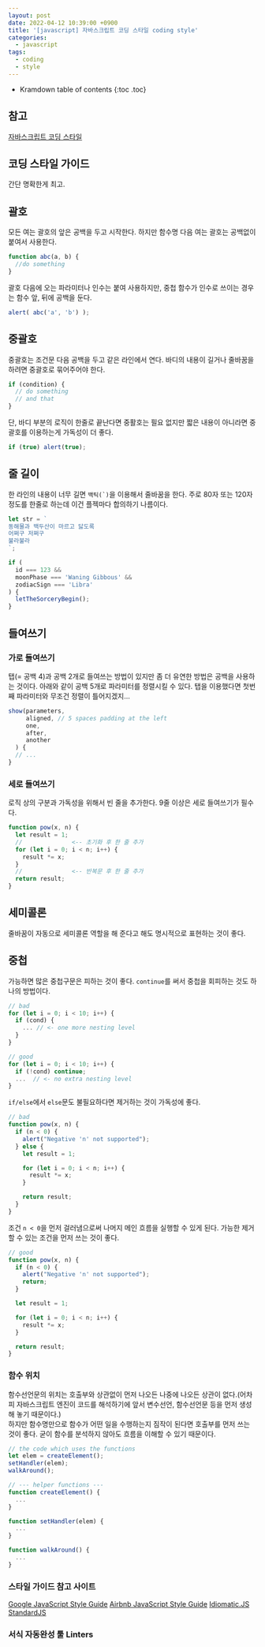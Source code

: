 ```yaml
---
layout: post
date: 2022-04-12 10:39:00 +0900
title: '[javascript] 자바스크립트 코딩 스타일 coding style'
categories:
  - javascript
tags:
  - coding
  - style
---
```


* Kramdown table of contents
{:toc .toc}

## 참고

[자바스크립트 코딩 스타일](https://javascript.info/coding-style)

## 코딩 스타일 가이드

간단 명확한게 최고.

## 괄호

모든 여는 괄호의 앞은 공백을 두고 시작한다. 하지만 함수명 다음 여는 괄호는 공백없이 붙여서 사용한다.

```js
function abc(a, b) {
  //do something
}
```

괄호 다음에 오는 파라미터나 인수는 붙여 사용하지만, 중첩 함수가 인수로 쓰이는 경우는 함수 앞, 뒤에 공백을 둔다.

```js
alert( abc('a', 'b') );
```

## 중괄호

중괄호는 조건문 다음 공백을 두고 같은 라인에서 연다. 바디의 내용이 길거나 줄바꿈을 하려면 중괄호로 묶어주어야 한다.

```js
if (condition) {
  // do something
  // and that
}
```

단, 바디 부분의 로직이 한줄로 끝난다면 중활호는 필요 없지만 짧은 내용이 아니라면 중괄호를 이용하는게 가독성이 더 좋다.

```js
if (true) alert(true);
```

## 줄 길이

한 라인의 내용이 너무 길면 ``백틱(`)``을 이용해서 줄바꿈을 한다. 주로 80자 또는 120자정도를 한줄로 하는데 이건 플젝마다 합의하기 나름이다.

```js
let str = `
동해물과 백두산이 마르고 닳도록
어쩌구 저쩌구
불라불라
`;

if (
  id === 123 &&
  moonPhase === 'Waning Gibbous' &&
  zodiacSign === 'Libra'
) {
  letTheSorceryBegin();
}
```

## 들여쓰기

### 가로 들여쓰기

탭(= 공백 4)과 공백 2개로 들여쓰는 방법이 있지만 좀 더 유연한 방법은 공백을 사용하는 것이다. 아래와 같이 공백 5개로 파라미터를 정렬시킬 수 있다. 탭을 이용했다면 첫번째 파라미터와 무조건 정렬이 틀어지겠지...

```js
show(parameters,
     aligned, // 5 spaces padding at the left
     one,
     after,
     another
  ) {
  // ...
}
```

### 세로 들여쓰기

로직 상의 구분과 가독성을 위해서 빈 줄을 추가한다. 9줄 이상은 세로 들여쓰기가 필수다.

```js
function pow(x, n) {
  let result = 1;
  //              <-- 초기화 후 한 줄 추가
  for (let i = 0; i < n; i++) {
    result *= x;
  }
  //              <-- 반복문 후 한 줄 추가
  return result;
}
```

## 세미콜론

줄바꿈이 자동으로 세미콜론 역할을 해 준다고 해도 명시적으로 표현하는 것이 좋다.


## 중첩

가능하면 많은 중첩구문은 피하는 것이 좋다. `continue`를 써서 중첩을 회피하는 것도 하나의 방법이다.


```js
// bad
for (let i = 0; i < 10; i++) {
  if (cond) {
    ... // <- one more nesting level
  }
}

// good
for (let i = 0; i < 10; i++) {
  if (!cond) continue;
  ...  // <- no extra nesting level
}
```

`if/else`에서 `else`문도 불필요하다면 제거하는 것이 가독성에 좋다.

```js
// bad
function pow(x, n) {
  if (n < 0) {
    alert("Negative 'n' not supported");
  } else {
    let result = 1;

    for (let i = 0; i < n; i++) {
      result *= x;
    }

    return result;
  }
}
```

조건 `n < 0`을 먼저 걸러냄으로써 나머지 메인 흐름을 실행할 수 있게 된다. 가능한 제거할 수 있는 조건을 먼저 쓰는 것이 좋다.

```js
// good
function pow(x, n) {
  if (n < 0) {
    alert("Negative 'n' not supported");
    return;
  }

  let result = 1;

  for (let i = 0; i < n; i++) {
    result *= x;
  }

  return result;
}
```

### 함수 위치

함수선언문의 위치는 호출부와 상관없이 먼저 나오든 나중에 나오든 상관이 없다.(어차피 자바스크립트 엔진이 코드를 해석하기에 앞서 변수선언, 함수선언문 등을 먼저 생성해 놓기 때문이다.)  
하지만 함수명만으로 함수가 어떤 일을 수행하는지 짐작이 된다면 호출부를 먼저 쓰는 것이 좋다. 굳이 함수를 분석하지 않아도 흐름을 이해할 수 있기 때문이다.

```js
// the code which uses the functions
let elem = createElement();
setHandler(elem);
walkAround();

// --- helper functions ---
function createElement() {
  ...
}

function setHandler(elem) {
  ...
}

function walkAround() {
  ...
}
```

### 스타일 가이드 참고 사이트

[Google JavaScript Style Guide](https://google.github.io/styleguide/jsguide.html)
[Airbnb JavaScript Style Guide](https://github.com/airbnb/javascript)
[Idiomatic.JS](https://github.com/rwaldron/idiomatic.js)
[StandardJS](https://standardjs.com/)


### 서식 자동완성 툴 Linters

